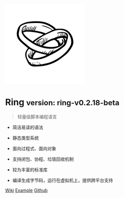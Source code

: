 <!-- _coverpage.md -->

![](./media/ring-logo-1.png)

# Ring <small>version: ring-v0.2.18-beta</small>

> 轻量级脚本编程语言
> 

- 简洁易读的语法

- 静态类型系统

- 面向过程式、面向对象


- 支持闭包、协程、垃圾回收机制

- 较为丰富的标准库

- 编译生成字节码，运行在虚拟机上，提供跨平台支持

[Wiki](./markdown/index-v2/001-Ring简介.md)
[Example](https://example.ring.wiki/)
[Github](https://github.com/GeneralSandman/Ring)

